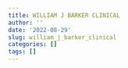 ```yaml
---
title: WILLIAM J BARKER CLINICAL
author: ''
date: '2022-08-29'
slug: william_j_barker_clinical
categories: []
tags: []
---
```

